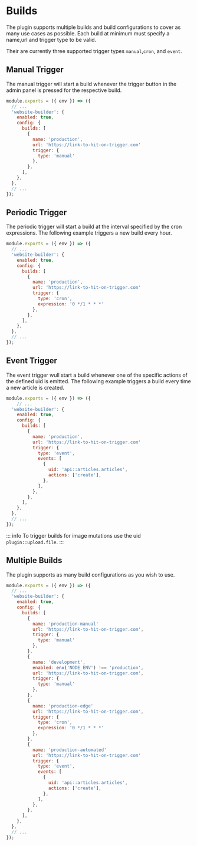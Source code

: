 # Builds

The plugin supports multiple builds and build configurations to cover as many use cases as possible. Each build at minimum must specify a name,url and trigger type to be valid.

Their are currently three supported trigger types `manual`,`cron`, and `event`.

## Manual Trigger

The manual trigger will start a build whenever the trigger button in the admin panel is pressed for the respective build.

```javascript
module.exports = ({ env }) => ({
  // ...
  'website-builder': {
    enabled: true,
    config: {
      builds: [
        {
          name: 'production',
          url: 'https://link-to-hit-on-trigger.com'
          trigger: {
            type: 'manual'
          },
        },
      ],
    },
  },
  // ...
});
```

## Periodic Trigger

The periodic trigger will start a build at the interval specified by the cron expressions. The following example triggers a new build every hour.

```javascript
module.exports = ({ env }) => ({
  // ...
  'website-builder': {
    enabled: true,
    config: {
      builds: [
        {
          name: 'production',
          url: 'https://link-to-hit-on-trigger.com'
          trigger: {
            type: 'cron',
            expression: '0 */1 * * *'
          },
        },
      ],
    },
  },
  // ...
});
```

## Event Trigger

The event trigger wull start a build whenever one of the specific actions of the defined uid is emitted. The following example triggers a build every time a new article is created.

```javascript
module.exports = ({ env }) => ({
	// ...
  'website-builder': {
    enabled: true,
    config: {
      builds: [
        {
          name: 'production',
          url: 'https://link-to-hit-on-trigger.com'
          trigger: {
            type: 'event',
            events: [
              {
                uid: 'api::articles.articles',
                actions: ['create'],
              },
            ],
          },
        },
      ],
    },
  },
  // ...
});
```

::: info
To trigger builds for image mutations use the uid `plugin::upload.file`.
:::

## Multiple Builds

The plugin supports as many build configurations as you wish to use.

```javascript
module.exports = ({ env }) => ({
  // ...
  'website-builder': {
    enabled: true,
    config: {
      builds: [
        {
          name: 'production-manual'
          url: 'https://link-to-hit-on-trigger.com',
          trigger: {
            type: 'manual'
          },
        },
        {
          name: 'development',
          enabled: env('NODE_ENV') !== 'production',
          url: 'https://link-to-hit-on-trigger.com',
          trigger: {
            type: 'manual'
          },
        },
        {
          name: 'production-edge'
          url: 'https://link-to-hit-on-trigger.com',
          trigger: {
            type: 'cron',
            expression: '0 */1 * * *'
          },
        },
        {
          name: 'production-automated'
          url: 'https://link-to-hit-on-trigger.com'
          trigger: {
            type: 'event',
            events: [
              {
                uid: 'api::articles.articles',
                actions: ['create'],
              },
            ],
          },
        },
      ],
    },
  },
  // ...
});
```
